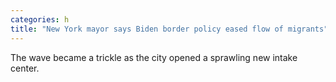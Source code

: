 ```yaml
---
categories: h
title: "New York mayor says Biden border policy eased flow of migrants"
---
```

The wave became a trickle as the city opened a sprawling new intake center.